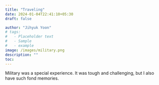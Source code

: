 ```yaml
---
title: "Traveling"
date: 2024-01-04T22:41:10+05:30
draft: false

author: "Jihyuk Yoon"
# tags:
#   - Placeholder text
#   - Sample
#   - example
image: /images/military.png
description: ""
toc: 
---
```

Military was a special experience. It was tough and challenging, but I also have such fond memories. 